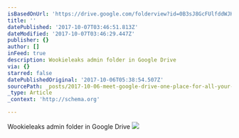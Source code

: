 ```yaml
---
isBasedOnUrl: 'https://drive.google.com/folderview?id=0B3sJ8GcFUlfddWJHV1NQdm1Rbk0'
title: ''
datePublished: '2017-10-07T03:46:51.813Z'
dateModified: '2017-10-07T03:46:29.447Z'
publisher: {}
author: []
inFeed: true
description: Wookieleaks admin folder in Google Drive
via: {}
starred: false
datePublishedOriginal: '2017-10-06T05:38:54.507Z'
sourcePath: _posts/2017-10-06-meet-google-drive-one-place-for-all-your-files.md
_type: Article
_context: 'http://schema.org'

---
```

Wookieleaks admin folder in Google Drive
![](https://the-grid-user-content.s3-us-west-2.amazonaws.com/a22947be-92d3-4251-bcae-7619041f73b9.jpg)